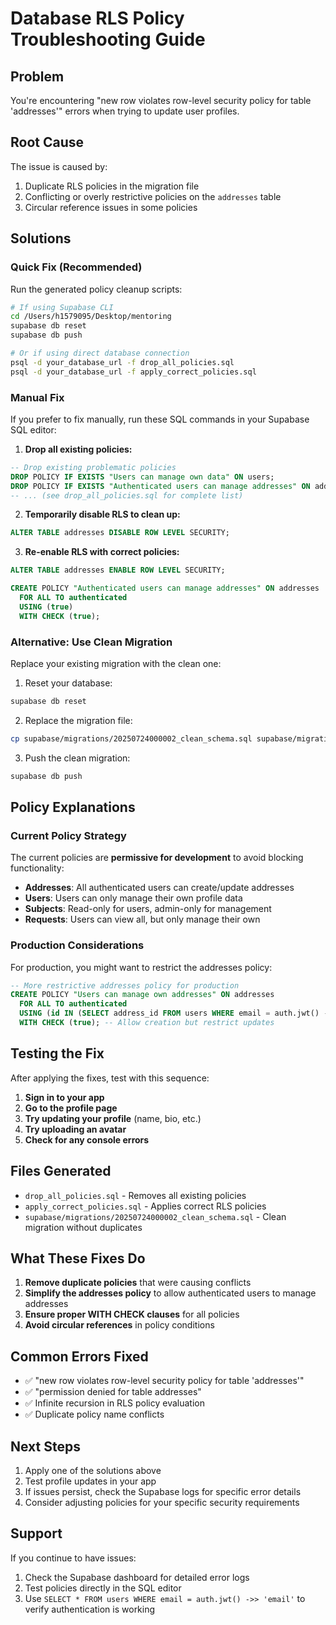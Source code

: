 # Database RLS Policy Troubleshooting Guide

## Problem
You're encountering "new row violates row-level security policy for table 'addresses'" errors when trying to update user profiles.

## Root Cause
The issue is caused by:
1. Duplicate RLS policies in the migration file
2. Conflicting or overly restrictive policies on the `addresses` table
3. Circular reference issues in some policies

## Solutions

### Quick Fix (Recommended)
Run the generated policy cleanup scripts:

```bash
# If using Supabase CLI
cd /Users/h1579095/Desktop/mentoring
supabase db reset
supabase db push

# Or if using direct database connection
psql -d your_database_url -f drop_all_policies.sql
psql -d your_database_url -f apply_correct_policies.sql
```

### Manual Fix
If you prefer to fix manually, run these SQL commands in your Supabase SQL editor:

1. **Drop all existing policies:**
```sql
-- Drop existing problematic policies
DROP POLICY IF EXISTS "Users can manage own data" ON users;
DROP POLICY IF EXISTS "Authenticated users can manage addresses" ON addresses;
-- ... (see drop_all_policies.sql for complete list)
```

2. **Temporarily disable RLS to clean up:**
```sql
ALTER TABLE addresses DISABLE ROW LEVEL SECURITY;
```

3. **Re-enable RLS with correct policies:**
```sql
ALTER TABLE addresses ENABLE ROW LEVEL SECURITY;

CREATE POLICY "Authenticated users can manage addresses" ON addresses
  FOR ALL TO authenticated
  USING (true)
  WITH CHECK (true);
```

### Alternative: Use Clean Migration
Replace your existing migration with the clean one:

1. Reset your database:
```bash
supabase db reset
```

2. Replace the migration file:
```bash
cp supabase/migrations/20250724000002_clean_schema.sql supabase/migrations/20250724000001_complete_schema.sql
```

3. Push the clean migration:
```bash
supabase db push
```

## Policy Explanations

### Current Policy Strategy
The current policies are **permissive for development** to avoid blocking functionality:

- **Addresses**: All authenticated users can create/update addresses
- **Users**: Users can only manage their own profile data
- **Subjects**: Read-only for users, admin-only for management
- **Requests**: Users can view all, but only manage their own

### Production Considerations
For production, you might want to restrict the addresses policy:

```sql
-- More restrictive addresses policy for production
CREATE POLICY "Users can manage own addresses" ON addresses
  FOR ALL TO authenticated
  USING (id IN (SELECT address_id FROM users WHERE email = auth.jwt() ->> 'email'))
  WITH CHECK (true); -- Allow creation but restrict updates
```

## Testing the Fix

After applying the fixes, test with this sequence:

1. **Sign in to your app**
2. **Go to the profile page**
3. **Try updating your profile** (name, bio, etc.)
4. **Try uploading an avatar**
5. **Check for any console errors**

## Files Generated
- `drop_all_policies.sql` - Removes all existing policies
- `apply_correct_policies.sql` - Applies correct RLS policies
- `supabase/migrations/20250724000002_clean_schema.sql` - Clean migration without duplicates

## What These Fixes Do
1. **Remove duplicate policies** that were causing conflicts
2. **Simplify the addresses policy** to allow authenticated users to manage addresses
3. **Ensure proper WITH CHECK clauses** for all policies
4. **Avoid circular references** in policy conditions

## Common Errors Fixed
- ✅ "new row violates row-level security policy for table 'addresses'"
- ✅ "permission denied for table addresses"
- ✅ Infinite recursion in RLS policy evaluation
- ✅ Duplicate policy name conflicts

## Next Steps
1. Apply one of the solutions above
2. Test profile updates in your app
3. If issues persist, check the Supabase logs for specific error details
4. Consider adjusting policies for your specific security requirements

## Support
If you continue to have issues:
1. Check the Supabase dashboard for detailed error logs
2. Test policies directly in the SQL editor
3. Use `SELECT * FROM users WHERE email = auth.jwt() ->> 'email'` to verify authentication is working
